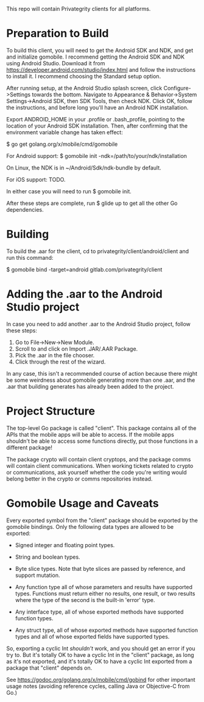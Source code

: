 This repo will contain Privategrity clients for all platforms.

Preparation to Build
==

To build this client, you will need to get the Android SDK and NDK, and get and
initialize gomobile. I recommend getting the Android SDK and NDK using Android
Studio. Download it from https://developer.android.com/studio/index.html and
follow the instructions to install it. I recommend choosing the Standard setup
option.

After running setup, at the Android Studio splash screen, click
Configure-\>Settings towards the bottom. Navigate to Appearance &
Behavior-\>System Settings-\>Android SDK, then SDK Tools, then check NDK. Click
OK, follow the instructions, and before long you'll have an Android NDK
installation.

Export ANDROID\_HOME in your .profile or .bash\_profile, pointing to the
location of your Android SDK installation. Then, after confirming that the
environment variable change has taken effect:

 $ go get golang.org/x/mobile/cmd/gomobile
 
For Android support:
 $ gomobile init -ndk=/path/to/your/ndk/installation

On Linux, the NDK is in ~/Android/Sdk/ndk-bundle by default.

For iOS support: TODO.

In either case you will need to run $ gomobile init.

After these steps are complete, run $ glide up to get all the other Go
dependencies.

Building
==

To build the .aar for the client, cd to privategrity/client/android/client and
run this command:

$ gomobile bind -target=android gitlab.com/privategrity/client

Adding the .aar to the Android Studio project
==

In case you need to add another .aar to the Android Studio project, follow
these steps:

1. Go to File-\>New-\>New Module.
1. Scroll to and click on Import .JAR/.AAR Package.
1. Pick the .aar in the file chooser.
1. Click through the rest of the wizard.

In any case, this isn't a recommended course of action because there might be
some weirdness about gomobile generating more than one .aar, and the .aar that
building generates has already been added to the project.

Project Structure
==

The top-level Go package is called "client". This package contains all of the
APIs that the mobile apps will be able to access. If the mobile apps shouldn't
be able to access some functions directly, put those functions in a different
package!

The package crypto will contain client cryptops, and the package comms will
contain client communications. When working tickets related to crypto or
communications, ask yourself whether the code you're writing would belong
better in the crypto or comms repositories instead.

Gomobile Usage and Caveats
==

Every exported symbol from the "client" package should be exported by the
gomobile bindings. Only the following data types are allowed to be exported:

- Signed integer and floating point types.

- String and boolean types.

- Byte slice types. Note that byte slices are passed by reference,
  and support mutation.

- Any function type all of whose parameters and results have
  supported types. Functions must return either no results,
  one result, or two results where the type of the second is
  the built-in 'error' type.

- Any interface type, all of whose exported methods have
  supported function types.

- Any struct type, all of whose exported methods have
  supported function types and all of whose exported fields
  have supported types.

So, exporting a cyclic Int _shouldn't_ work, and you should get an error if you
try to. But it's totally OK to have a cyclic Int in the "client" package, as
long as it's not exported, and it's totally OK to have a cyclic Int exported
from a package that "client" depends on.

See https://godoc.org/golang.org/x/mobile/cmd/gobind for other important usage
notes (avoiding reference cycles, calling Java or Objective-C from Go.)
